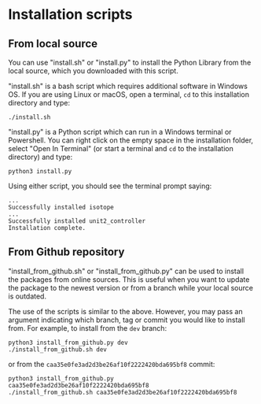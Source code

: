# Installation scripts

## From local source

You can use "install.sh" or "install.py" to install the Python Library from the local source, which you downloaded with this script.

"install.sh" is a bash script which requires additional software in Windows OS. If you are using Linux or macOS, open a terminal, `cd` to this installation directory and type:
```
./install.sh
```

"install.py" is a Python script which can run in a Windows terminal or Powershell. You can right click on the empty space in the installation folder, select "Open In Terminal" (or start a terminal and `cd` to the installation directory) and type:
```
python3 install.py
```

Using either script, you should see the terminal prompt saying:
```
...
Successfully installed isotope
...
Successfully installed unit2_controller
Installation complete.
```

## From Github repository

"install_from_github.sh" or "install_from_github.py" can be used to install the packages from online sources. This is useful when you want to update the package to the newest version or from a branch while your local source is outdated. 

The use of the scripts is similar to the above. However, you may pass an argument indicating which branch, tag or commit you would like to install from. For example, to install from the `dev` branch:

```
python3 install_from_github.py dev
./install_from_github.sh dev
```

or from the `caa35e0fe3ad2d3be26af10f2222420bda695bf8` commit:
```
python3 install_from_github.py caa35e0fe3ad2d3be26af10f2222420bda695bf8
./install_from_github.sh caa35e0fe3ad2d3be26af10f2222420bda695bf8
```
